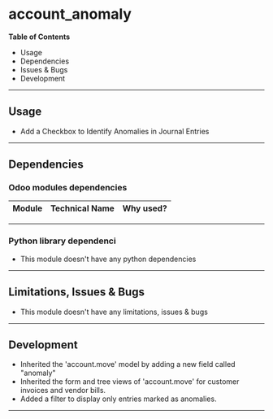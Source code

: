 # account_anomaly

**Table of Contents**

* Usage
* Dependencies
* Issues & Bugs
* Development

---

## Usage

* Add a Checkbox to Identify Anomalies in Journal Entries

---

## Dependencies

### Odoo modules dependencies

| Module         | Technical Name | Why used?                                                                                        |
|----------------|----------------|--------------------------------------------------------------------------------------------------|
---

### Python library dependenci

* This module doesn't have any python dependencies

---

## Limitations, Issues & Bugs

* This module doesn't have any limitations, issues & bugs

---

## Development

* Inherited the 'account.move' model by adding a new field called "anomaly"
* Inherited the form and tree views of 'account.move' for customer invoices and vendor bills.
* Added a filter to display only entries marked as anomalies.

---
